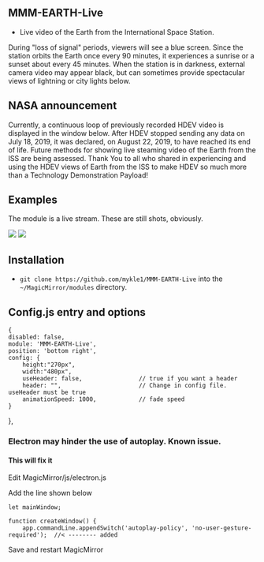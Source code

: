 ## MMM-EARTH-Live

* Live video of the Earth from the International Space Station.

During "loss of signal" periods, viewers will see a blue screen. Since the station orbits the Earth once
every 90 minutes, it experiences a sunrise or a sunset about every 45 minutes. When the station is in 
darkness, external camera video may appear black, but can sometimes provide spectacular views of lightning
or city lights below.

## NASA announcement

Currently, a continuous loop of previously recorded HDEV video is displayed in the window below. After HDEV stopped sending any data on July 18, 2019, it was declared, on August 22, 2019, to have reached its end of life. Future methods for showing live steaming video of the Earth from the ISS are being assessed. Thank You to all who shared in experiencing and using the HDEV views of Earth from the ISS to make HDEV so much more than a Technology Demonstration Payload!

## Examples
The module is a live stream. These are still shots, obviously.

![](images/e1.png) ![](images/e2.png) 

## Installation

* `git clone https://github.com/mykle1/MMM-EARTH-Live` into the `~/MagicMirror/modules` directory.

## Config.js entry and options

    {
    disabled: false,
    module: 'MMM-EARTH-Live',
    position: 'bottom right',
    config: {
        height:"270px",
        width:"480px",
        useHeader: false,                // true if you want a header
        header: "",                      // Change in config file. useHeader must be true
        animationSpeed: 1000,            // fade speed
    }
},

### Electron may hinder the use of autoplay. Known issue.

#### This will fix it

Edit MagicMirror/js/electron.js

Add the line shown below

```
let mainWindow;

function createWindow() {
    app.commandLine.appendSwitch('autoplay-policy', 'no-user-gesture-required');  //< -------- added
```
    
Save and restart MagicMirror
